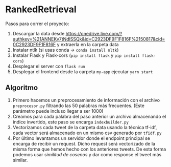 # RankedRetrieval

Pasos para correr el proyecto:
1. Descargar la data desde https://onedrive.live.com/?authkey=%21ANNEKv7tNdlSSQk&id=C2923DF9F1F816F%2150817&cid=0C2923DF9F1F816F y extraerla en la carpeta data
2. Instalar ntlk (si usas conda -> `conda install nltk`)
3. Instalar Flask y Flask-cors (`pip install flask` y  `pip install flask-cors`)
3. Desplegar el server con `flask run`
4. Desplegar el frontend desde la carpeta `my-app` ejecutar `yarn start`

## Algoritmo

1. Primero hacemos un preprocesamiento de información con el archivo `preprocesor.py` filtrando las 50 palabras más frecuentes. (Este parámetro puede incluso llegar a ser 1000)
2. Creamos para cada palabra del paso anterior un archivo almacenando el índice invertido, este paso se encarga `indexbuilder.py`
3. Vectorizamos cada tweet de la carpeta data usando la técnica tf-idf, cada vector será almacenado en un mismo csv generado por `tfidf.py`
4. Por último levantamos un servidor donde el endpoint principal se encarga de recibir un request. Dicho request será vectorizado de la misma forma que hemos hecho con los anteriores tweets. De esta forma podemos usar *similitud de cosenos* y dar como response el tweet más similar.

